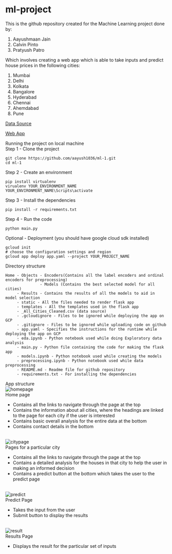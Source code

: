 # ml-project

This is the github repository created for the Machine Learning project done by:
1. Aayushmaan Jain
2. Calvin Pinto
3. Pratyush Patro

Which involves creating a web app which is able to take inputs and predict house prices in the following cities:
1. Mumbai
2. Delhi
3. Kolkata
4. Bangalore
5. Hyderabad 
6. Chennai
7. Ahemdabad 
8. Pune

<a href="https://www.kaggle.com/saisaathvik/house-rent-prices-of-metropolitan-cities-in-india">Data Source</a>

<a href="https://housing-rent-prediction-329110.el.r.appspot.com/">Web App</a>

Running the project on local machine <br>
Step 1 - Clone the project <br>
```
git clone https://github.com/aayush1036/ml-1.git
cd ml-1
```
Step 2 - Create an environment <br>
```
pip install virtualenv
virualenv YOUR_ENVIRONMENT_NAME
YOUR_ENVIRONMENT_NAME\Scripts\activate
```
Step 3 - Install the dependencies <br>
```
pip install -r requirements.txt
```
Step 4 - Run the code <br>
```
python main.py
```
Optional - Deployment (you should have google cloud sdk installed) <br>
```
gcloud init
# choose the configuration settings and region
gcloud app deploy app.yaml --project YOUR_PROJECT_NAME
```

Directory structure
```
Home - Objects - Encoders(Contains all the label encoders and ordinal encoders for preprocessing)
               - Models (Contains the best selected model for all cities)
     - Results - Contains the results of all the models to aid in model selection
     - static - All the files needed to render flask app
     - templates - All the templates used in the flask app
     - _All_Cities_Cleaned.csv (data source)
     - .gcloudignore - Files to be ignored while deploying the app on GCP
     - .gitignore - Files to be ignored while uploading code on github
     - app.yaml - Specifies the instructions for the runtime while deploying the app on GCP
     - eda.ipynb - Python notebook used while doing Exploratory data analysis 
     - main.py - Python file containing the code for making the flask app
     - models.ipynb - Python notebook used while creating the models 
     - preprocessing.ipynb - Python notebook used while data preprocessing
     - README.md - Readme file for github repository 
     - requirements.txt - For installing the dependencies 
```

App structure<br>
<img src="https://i.ibb.co/wYC5CSy/homepage.png" alt="homepage" border="0">
<br>
Home page

* Contains all the links to navigate through the page at the top
* Contains the information about all cities, where the headings are linked to the page for each city if the user is interested 
* Contains basic overall analysis for the entire data at the bottom 
* Contains contact details in the bottom 
<br>
<img src="https://i.ibb.co/25GCnSz/citypage.png" alt="citypage" border="0"><br>
Pages for a particular city

* Contains all the links to navigate through the page at the top
* Contains a detailed analysis for the houses in that city to help the user in making an informed decision 
* Contains a predict button at the bottom which takes the user to the predict page 
<br>
<img src="https://i.ibb.co/XxMkXGQ/predict.png" alt="predict" border="0"><br>
Predict Page

* Takes the input from the user
* Submit button to display the results
<br>
<img src="https://i.ibb.co/2j50Q3G/result.png" alt="result" border="0"><br>
Results Page

* Displays the result for the particular set of inputs